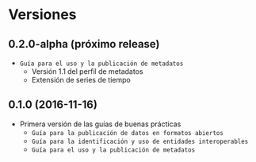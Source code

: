 Versiones
=======

0.2.0-alpha (próximo release)
-------------------

* `Guía para el uso y la publicación de metadatos`
    - Versión 1.1 del perfil de metadatos
    - Extensión de series de tiempo

0.1.0 (2016-11-16)
-------------------

* Primera versión de las guías de buenas prácticas
    - `Guía para la publicación de datos en formatos abiertos`
    - `Guía para la identificación y uso de entidades interoperables`
    - `Guía para el uso y la publicación de metadatos`
